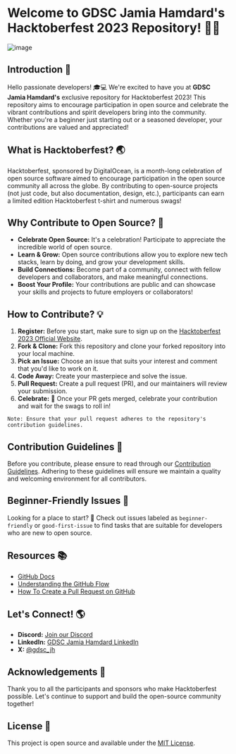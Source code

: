 # Welcome to GDSC Jamia Hamdard's Hacktoberfest 2023 Repository! 🚀🎃

![image](https://github.com/gdscjh/Hacktoberfest-2023/assets/68806440/3c93c6c4-baf3-4706-8a64-c49cdaf25abc)


## Introduction 🎉

Hello passionate developers! 🎓💻 We're excited to have you at **GDSC Jamia Hamdard's** exclusive repository for Hacktoberfest 2023! This repository aims to encourage participation in open source and celebrate the vibrant contributions and spirit developers bring into the community. Whether you're a beginner just starting out or a seasoned developer, your contributions are valued and appreciated!

## What is Hacktoberfest? 🌏

Hacktoberfest, sponsored by DigitalOcean, is a month-long celebration of open source software aimed to encourage participation in the open source community all across the globe. By contributing to open-source projects (not just code, but also documentation, design, etc.), participants can earn a limited edition Hacktoberfest t-shirt and numerous swags!

## Why Contribute to Open Source? 🚀

- **Celebrate Open Source:** It's a celebration! Participate to appreciate the incredible world of open source.
- **Learn & Grow:** Open source contributions allow you to explore new tech stacks, learn by doing, and grow your development skills.
- **Build Connections:** Become part of a community, connect with fellow developers and collaborators, and make meaningful connections.
- **Boost Your Profile:** Your contributions are public and can showcase your skills and projects to future employers or collaborators!

## How to Contribute? 💡

1. **Register:** Before you start, make sure to sign up on the [Hacktoberfest 2023 Official Website](https://hacktoberfest.digitalocean.com/).
2. **Fork & Clone:** Fork this repository and clone your forked repository into your local machine.
3. **Pick an Issue:** Choose an issue that suits your interest and comment that you'd like to work on it.
4. **Code Away:** Create your masterpiece and solve the issue.
5. **Pull Request:** Create a pull request (PR), and our maintainers will review your submission.
6. **Celebrate:** 🎉 Once your PR gets merged, celebrate your contribution and wait for the swags to roll in!

```plaintext
Note: Ensure that your pull request adheres to the repository's contribution guidelines.
```

## Contribution Guidelines 📜

Before you contribute, please ensure to read through our [Contribution Guidelines](https://github.com/gdscjh/Hacktoberfest-2023/blob/main/Docs/CONTRIBUTING.md). Adhering to these guidelines will ensure we maintain a quality and welcoming environment for all contributors.

## Beginner-Friendly Issues 🐣

Looking for a place to start? 🧐 Check out issues labeled as `beginner-friendly` or `good-first-issue` to find tasks that are suitable for developers who are new to open source.

## Resources 📚

- [GitHub Docs](https://docs.github.com/en)
- [Understanding the GitHub Flow](https://guides.github.com/introduction/flow/)
- [How To Create a Pull Request on GitHub](https://www.digitalocean.com/community/tutorials/how-to-create-a-pull-request-on-github)

## Let's Connect! 🌎

- **Discord:** [Join our Discord](https://discord.gg/kHmxvJVmaW)
- **LinkedIn:** [GDSC Jamia Hamdard LinkedIn](https://www.linkedin.com/company/gdsc-jh/)
- **X:** [@gdsc_jh](https://x.com/gdsc_jh)

## Acknowledgements 🙏

Thank you to all the participants and sponsors who make Hacktoberfest possible. Let's continue to support and build the open-source community together!

## License 📝

This project is open source and available under the [MIT License](LICENSE).
